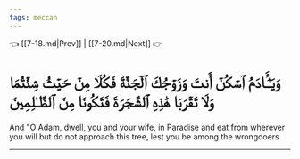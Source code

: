 ```yaml
---
tags: meccan
---
```


👈 [[7-18.md|Prev]] | [[7-20.md|Next]] 👉

# وَيَـٰٓـَٔادَمُ ٱسۡكُنۡ أَنتَ وَزَوۡجُكَ ٱلۡجَنَّةَ فَكُلَا مِنۡ حَيۡثُ شِئۡتُمَا وَلَا تَقۡرَبَا هَٰذِهِ ٱلشَّجَرَةَ فَتَكُونَا مِنَ ٱلظَّـٰلِمِينَ

And "O Adam, dwell, you and your wife, in Paradise and eat from wherever you will but do not approach this tree, lest you be among the wrongdoers

---

